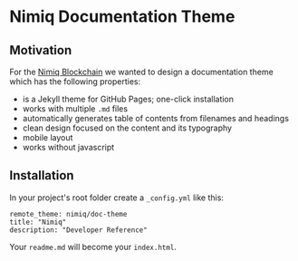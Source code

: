 # Nimiq Documentation Theme

## Motivation
For the [Nimiq Blockchain](https://nimiq.com) we wanted to design a documentation theme which has the following properties:

- is a Jekyll theme for GitHub Pages; one-click installation
- works with multiple `.md` files
- automatically generates table of contents from filenames and headings
- clean design focused on the content and its typography
- mobile layout
- works without javascript

## Installation

In your project's root folder create a `_config.yml` like this:
```
remote_theme: nimiq/doc-theme
title: "Nimiq"
description: "Developer Reference"
```

Your `readme.md` will become your `index.html`.
